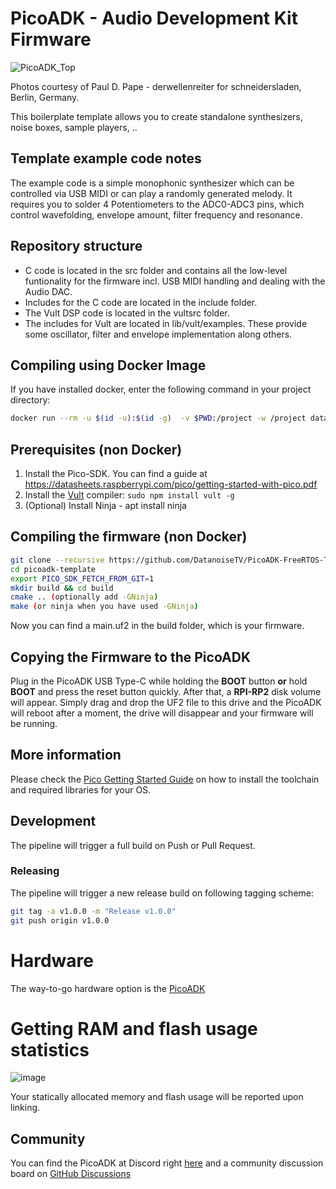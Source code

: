 # PicoADK - Audio Development Kit Firmware

![PicoADK_Top](https://user-images.githubusercontent.com/6614616/204331473-485c4a37-0c32-4387-92df-22c15a2e22aa.jpg)

Photos courtesy of Paul D. Pape - derwellenreiter for schneidersladen, Berlin, Germany. 

This boilerplate template allows you to create standalone synthesizers, noise boxes, sample players, ..

## Template example code notes

The example code is a simple monophonic synthesizer which can be controlled via USB MIDI or can play a
randomly generated melody. It requires you to solder 4 Potentiometers to the ADC0-ADC3 pins, which control
wavefolding, envelope amount, filter frequency and resonance.

## Repository structure
* C code is located in the src folder and contains all the low-level funtionality for the firmware incl. USB MIDI handling and dealing with the Audio DAC.
* Includes for the C code are located in the include folder.
* The Vult DSP code is located in the vultsrc folder.
* The includes for Vult are located in lib/vult/examples. These provide some oscillator, filter and envelope implementation along others.

## Compiling using Docker Image
If you have installed docker, enter the following command in your project directory:

```bash
docker run --rm -u $(id -u):$(id -g)  -v $PWD:/project -w /project datanoisetv/picoadk-dev:latest build-firmware.sh
```

## Prerequisites (non Docker)

1. Install the Pico-SDK. You can find a guide at https://datasheets.raspberrypi.com/pico/getting-started-with-pico.pdf
2. Install the [Vult](https://github.com/vult-dsp/vult/) compiler: `sudo npm install vult -g`
3. (Optional) Install Ninja - apt install ninja

## Compiling the firmware (non Docker)
```bash
git clone --recursive https://github.com/DatanoiseTV/PicoADK-FreeRTOS-Template picoadk-template
cd picoadk-template
export PICO_SDK_FETCH_FROM_GIT=1
mkdir build && cd build
cmake .. (optionally add -GNinja)
make (or ninja when you have used -GNinja)
```
Now you can find a main.uf2 in the build folder, which is your firmware.

## Copying the Firmware to the PicoADK

Plug in the PicoADK USB Type-C while holding the **BOOT** button **or** hold **BOOT** and press the reset button quickly.
After that, a **RPI-RP2** disk volume will appear. Simply drag and drop the UF2 file to this drive and the PicoADK will
reboot after a moment, the drive will disappear and your firmware will be running.

## More information

Please check the [Pico Getting Started Guide](https://datasheets.raspberrypi.com/pico/getting-started-with-pico.pdf) on how to install the toolchain and required libraries for your OS.

## Development

The pipeline will trigger a full build on Push or Pull Request.

### Releasing

The pipeline will trigger a new release build on following tagging scheme:

```bash
git tag -a v1.0.0 -m "Release v1.0.0"
git push origin v1.0.0
```

# Hardware

The way-to-go hardware option is the [PicoADK](https://github.com/DatanoiseTV/PicoADK-Hardware)

# Getting RAM and flash usage statistics

![image](https://user-images.githubusercontent.com/6614616/203217505-7b235539-9cc0-42c1-a4ca-f910ef306fb1.png)

Your statically allocated memory and flash usage will be reported upon linking.

## Community

You can find the PicoADK at Discord right [here](https://discord.gg/BsHUEdStMt) and a community discussion board on [GitHub Discussions](https://github.com/DatanoiseTV/PicoADK-Hardware/discussions)
